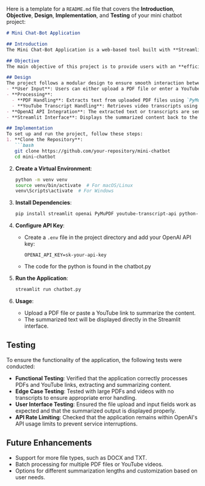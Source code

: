 Here is a template for a `README.md` file that covers the **Introduction**, **Objective**, **Design**, **Implementation**, and **Testing** of your mini chatbot project:

```markdown
# Mini Chat-Bot Application

## Introduction
The Mini Chat-Bot Application is a web-based tool built with **Streamlit** and **OpenAI's GPT API**. It allows users to easily summarize text from **PDF files** and **YouTube video transcripts**. With a user-friendly interface, this application makes it possible to extract key insights from lengthy documents and videos, saving time and effort.

## Objective
The main objective of this project is to provide users with an **efficient way to extract and understand key information** from long documents or video transcripts. By offering a fast summarization process, the application helps users grasp the essential content without having to go through all the details manually.

## Design
The project follows a modular design to ensure smooth interaction between the user and the summarization functionalities:
- **User Input**: Users can either upload a PDF file or enter a YouTube video link for summarization.
- **Processing**:
  - **PDF Handling**: Extracts text from uploaded PDF files using `PyMuPDF`.
  - **YouTube Transcript Handling**: Retrieves video transcripts using the `youtube-transcript-api`.
- **OpenAI API Integration**: The extracted text or transcripts are sent to the OpenAI GPT model for summarization.
- **Streamlit Interface**: Displays the summarized content back to the user through a simple and intuitive web interface.

## Implementation
To set up and run the project, follow these steps:
1. **Clone the Repository**:
   ```bash
   git clone https://github.com/your-repository/mini-chatbot
   cd mini-chatbot
   ```

2. **Create a Virtual Environment**:
   ```bash
   python -m venv venv
   source venv/bin/activate  # For macOS/Linux
   venv\Scripts\activate  # For Windows
   ```

3. **Install Dependencies**:
   ```bash
   pip install streamlit openai PyMuPDF youtube-transcript-api python-dotenv
   ```

4. **Configure API Key**:
   - Create a `.env` file in the project directory and add your OpenAI API key:
     ```
     OPENAI_API_KEY=sk-your-api-key
     ```
    - The code for the python is found in the chatbot.py

5. **Run the Application**:
   ```bash
   streamlit run chatbot.py
   ```

6. **Usage**:
   - Upload a PDF file or paste a YouTube link to summarize the content.
   - The summarized text will be displayed directly in the Streamlit interface.

## Testing
To ensure the functionality of the application, the following tests were conducted:
- **Functional Testing**: Verified that the application correctly processes PDFs and YouTube links, extracting and summarizing content.
- **Edge Case Testing**: Tested with large PDFs and videos with no transcripts to ensure appropriate error handling.
- **User Interface Testing**: Ensured the file upload and input fields work as expected and that the summarized output is displayed properly.
- **API Rate Limiting**: Checked that the application remains within OpenAI's API usage limits to prevent service interruptions.

## Future Enhancements
- Support for more file types, such as DOCX and TXT.
- Batch processing for multiple PDF files or YouTube videos.
- Options for different summarization lengths and customization based on user needs.

